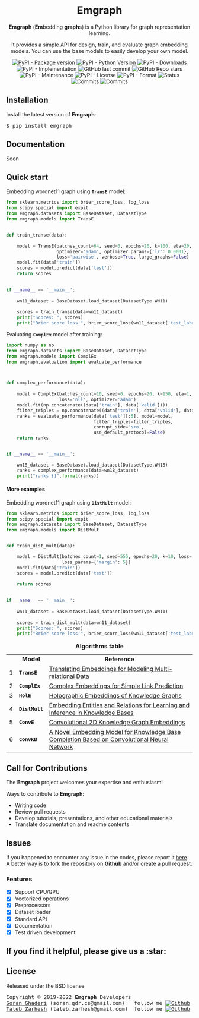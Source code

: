 <div align="center">
<h1><b>Emgraph</b></h1>
<p><b>Emgraph</b> (<b>Em</b>bedding <b>graph</b>s)  is a Python library for graph representation learning.</p>
<p>It provides a simple API for design, train, and evaluate graph embedding models. You can use the base models to easily develop your own model.</p>
</div>

<div align="center">
<a href="https://badge.fury.io/py/emgraph"><img alt="PyPI - Package version" src="https://badge.fury.io/py/emgraph.svg"></a>
<img alt="PyPI - Python Version" src="https://img.shields.io/pypi/pyversions/emgraph">
<img alt="PyPI - Downloads" src="https://img.shields.io/pypi/dm/emgraph">
<img alt="PyPI - Implementation" src="https://img.shields.io/pypi/implementation/emgraph">
<img alt="GitHub last commit" src="https://img.shields.io/github/last-commit/bi-graph/emgraph">
<img alt="GitHub Repo stars" src="https://img.shields.io/github/stars/bi-graph/emgraph?style=social">
<img alt="PyPI - Maintenance" src="https://img.shields.io/badge/Maintained%3F-yes-green.svg">
<img alt="PyPI - License" src="https://img.shields.io/pypi/l/emgraph.svg">
<img alt="PyPI - Format" src="https://img.shields.io/pypi/format/emgraph.svg">
<img alt="Status" src="https://img.shields.io/pypi/status/emgraph.svg">
<img alt="Commits" src="https://badgen.net/github/commits/bi-graph/emgraph">
<img alt="Commits" src="https://img.shields.io/badge/TensorFlow 2-FF6F00?style=flat&logo=tensorflow&logoColor=white">
</div>

<div>
  <h2>Installation</h2>
  <p>Install the latest version of <b>Emgraph</b>:</p>

  <pre>$ pip install emgraph</pre>
</div>

<div>
<h2>Documentation</h2>
<p>Soon</p>

[//]: # (<p> <a href="https://emgraph.readthedocs.io/en/latest/index.html">https://emgraph.readthedocs.io/en/latest/</a></p>)

</div>

<h2>Quick start</h2>
<p>Embedding wordnet11 graph using 
<code><b>TransE</b></code> model:</p>

```python
from sklearn.metrics import brier_score_loss, log_loss
from scipy.special import expit
from emgraph.datasets import BaseDataset, DatasetType
from emgraph.models import TransE


def train_transe(data):
    
    model = TransE(batches_count=64, seed=0, epochs=20, k=100, eta=20,
                   optimizer='adam', optimizer_params={'lr': 0.0001},
                   loss='pairwise', verbose=True, large_graphs=False)
    model.fit(data['train'])
    scores = model.predict(data['test'])
    return scores
    

if __name__ == '__main__':
    
    wn11_dataset = BaseDataset.load_dataset(DatasetType.WN11)
    
    scores = train_transe(data=wn11_dataset)
    print("Scores: ", scores)
    print("Brier score loss:", brier_score_loss(wn11_dataset['test_labels'], expit(scores)))
```

<p>Evaluating <code><b>ComplEx</b></code> model after training:<br>

```python
import numpy as np
from emgraph.datasets import BaseDataset, DatasetType
from emgraph.models import ComplEx
from emgraph.evaluation import evaluate_performance



def complex_performance(data):
    
    model = ComplEx(batches_count=10, seed=0, epochs=20, k=150, eta=1,
                    loss='nll', optimizer='adam')
    model.fit(np.concatenate((data['train'], data['valid'])))
    filter_triples = np.concatenate((data['train'], data['valid'], data['test']))
    ranks = evaluate_performance(data['test'][:5], model=model,
                                 filter_triples=filter_triples,
                                 corrupt_side='s+o',
                                 use_default_protocol=False)
    return ranks


if __name__ == '__main__':

    wn18_dataset = BaseDataset.load_dataset(DatasetType.WN18)   
    ranks = complex_performance(data=wn18_dataset)
    print("ranks {}".format(ranks))
```

<h4>More examples</h4>
<p>Embedding wordnet11 graph using 
<code><b>DistMult</b></code> model:</p>

```python
from sklearn.metrics import brier_score_loss, log_loss
from scipy.special import expit
from emgraph.datasets import BaseDataset, DatasetType
from emgraph.models import DistMult


def train_dist_mult(data):

    model = DistMult(batches_count=1, seed=555, epochs=20, k=10, loss='pairwise',
                     loss_params={'margin': 5})
    model.fit(data['train'])
    scores = model.predict(data['test'])
    
    return scores
    

if __name__ == '__main__':
    
    wn11_dataset = BaseDataset.load_dataset(DatasetType.WN11)
    
    scores = train_dist_mult(data=wn11_dataset)
    print("Scores: ", scores)
    print("Brier score loss:", brier_score_loss(wn11_dataset['test_labels'], expit(scores)))

```

<div align="center">
<table>
<caption><b>Algorithms table</b></caption>
    <tr>
        <td></td>
        <td align="center"><b>Model</b></td>
        <td align="center"><b>Reference</b></td>
    </tr>
    <tr>
        <td align="center">1</td>
        <td><code><b>TransE</b></code></td>
       <td><a href="https://proceedings.neurips.cc/paper/2013/file/1cecc7a77928ca8133fa24680a88d2f9-Paper.pdf">Translating Embeddings for Modeling Multi-relational Data</a></td>
   </tr>
    <tr>
        <td align="center">2</td>
        <td><code><b>ComplEx</b></code></td>
        <td><a href="https://arxiv.org/abs/1606.06357">Complex Embeddings for Simple Link Prediction</a></td>
    </tr>
    <tr>
        <td align="center">3</td>
        <td><code><b>HolE</b></code></td>
        <td><a href="https://arxiv.org/abs/1510.04935">Holographic Embeddings of Knowledge Graphs</a></td>
    </tr>
    <tr>
        <td align="center">4</td>
        <td><code><b>DistMult</b></code></td>
        <td><a href="https://arxiv.org/abs/1412.6575">Embedding Entities and Relations for Learning and Inference in Knowledge Bases</a></td>
    </tr>
    <tr>
        <td align="center">5</td>
        <td><code><b>ConvE</b></code></td>
        <td><a href="https://arxiv.org/abs/1707.01476">Convolutional 2D Knowledge Graph Embeddings</a></td>
    </tr>
    <tr>
        <td align="center">6</td>
        <td><code><b>ConvKB</b></code></td>
        <td><a href="https://arxiv.org/abs/1707.01476">A Novel Embedding Model for Knowledge Base Completion Based on Convolutional Neural Network</a></td>
    </tr>    
</table>
</div>

<div>
<h2>Call for Contributions</h2>
<p>The <b>Emgraph</b> project welcomes your expertise and enthusiasm!</p>

<p>Ways to contribute to <b>Emgraph</b>:</p>
<ul>
  <li>Writing code</li>
  <li>Review pull requests</li>
  <li>Develop tutorials, presentations, and other educational materials</li>
  <li>Translate documentation and readme contents</li>
</ul>
</div>

<div>
  <h2>Issues</h2>
  <p>If you happened to encounter any issue in the codes, please report it
    <a href="https://github.com/bi-graph/emgraph/issues">here</a>. 
    A better way is to fork the repository on <b>Github</b> and/or create a pull request.</p>

</div>


[//]: # (<h3>Metrics</h3>)

[//]: # (<p>Metrics that are calculated during evaluation:</p>)

[//]: # ()

[//]: # (> * For further usages and calculating different metrics)

[//]: # ()

[//]: # (<h3>Dataset format</h3>)

[//]: # (<p>Your dataset should be in the following format &#40;Exclude the 'Row' column&#41;:</p>)



<div>
<h3>Features</h3>

- [x] Support CPU/GPU
- [x] Vectorized operations
- [x] Preprocessors
- [x] Dataset loader
- [x] Standard API
- [x] Documentation
- [x] Test driven development
</div>
<h2>If you find it helpful, please give us a <span>:star:</span></h2>

<div>
<h2>License</h2>
<p>Released under the BSD license</p>
</div>

<div class="footer"><pre>Copyright &copy; 2019-2022 <b>Emgraph</b> Developers
<a href="https://soran-ghaderi.github.io/">Soran Ghaderi</a> (soran.gdr.cs@gmail.com)   follow me <a href="https://github.com/soran-ghaderi"><img alt="Github" src="https://img.shields.io/badge/GitHub-100000?&logo=github&logoColor=white"></a> <a href="https://twitter.com/soranghadri"><img alt="Twitter" src="https://img.shields.io/badge/Twitter-1DA1F2?&logo=twitter&logoColor=white"></a> <a href="https://www.linkedin.com/in/soran-ghaderi/"><img alt="Linkedin" src="https://img.shields.io/badge/LinkedIn-0077B5?&logo=linkedin&logoColor=white"></a>
<a href="https://uk.linkedin.com/in/taleb-zarhesh">Taleb Zarhesh</a> (taleb.zarhesh@gmail.com)  follow me <a href="https://github.com/sigma1326"><img alt="Github" src="https://img.shields.io/badge/GitHub-100000?&logo=github&logoColor=white"></a> <a href="https://twitter.com/taleb__z"><img alt="Twitter" src="https://img.shields.io/badge/Twitter-1DA1F2?&logo=twitter&logoColor=white"></a> <a href="https://www.linkedin.com/in/taleb-zarhesh/"><img alt="Linkedin" src="https://img.shields.io/badge/LinkedIn-0077B5?&logo=linkedin&logoColor=white"></a>
</pre>
</div>